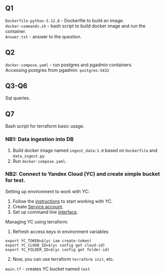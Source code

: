 ## Q1
`Dockerfile-python-3.12.8` - Dockerfile to build an image. \
`docker-commands.sh` - bash script to build docker image and run the container.\
`Answer.txt` - answer to the question.

## Q2
`docker-compose.yaml` - run postgres and pgadmin containers.\
Accessing postgres from pgadmin: `postgres:5432`

## Q3-Q6
Sql queries.

## Q7
Bash script for terraform basic usage.

### NB1: Data ingestion into DB
1. Build docker image named `ingest_data:1.0` based on `Dockerfile` and `data_ingest.py` 
2. Run `docker-compose.yaml`.

### NB2: Connect to Yandex Cloud (YC) and create simple bucket for test.
Setting up environment to work with YC:
1. Follow the [instructions](https://yandex.cloud/en/docs/tutorials/infrastructure-management/terraform-quickstart#console_1) to start working with YC. 
2. Create [Service account](https://yandex.cloud/en/docs/iam/concepts/users/service-accounts).
3. Set up command line [interface](https://yandex.cloud/en/docs/cli/quickstart#install).

Managing YC using terraform:
1. Refresh access keys in environment variables
```
export YC_TOKEN=$(yc iam create-token)
export YC_CLOUD_ID=$(yc config get cloud-id)
export YC_FOLDER_ID=$(yc config get folder-id)
```
2. Now, you can use terraform `terraform init`, etc.

`main.tf` - creates YC bucket named `test`

